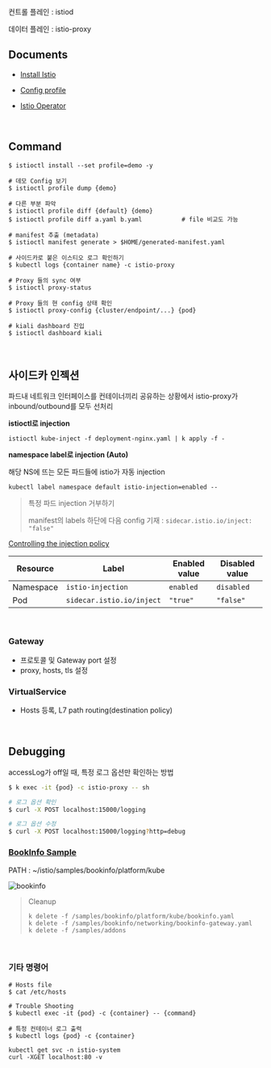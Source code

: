 컨트롤 플레인 : istiod

데이터 플레인 : istio-proxy



## Documents

- [Install Istio](https://istio.io/latest/docs/setup/getting-started/#install)

- [Config profile](https://istio.io/latest/docs/setup/additional-setup/config-profiles/)
- [Istio Operator](https://istio.io/latest/docs/setup/install/operator/)

<br>

## Command

```shell
$ istioctl install --set profile=demo -y

# 데모 Config 보기
$ istioctl profile dump {demo}

# 다른 부분 파악
$ istioctl profile diff {default} {demo}
$ istioctl profile diff a.yaml b.yaml			# file 비교도 가능

# manifest 추출 (metadata)
$ istioctl manifest generate > $HOME/generated-manifest.yaml

# 사이드카로 붙은 이스티오 로그 확인하기
$ kubectl logs {container name} -c istio-proxy

# Proxy 들의 sync 여부
$ istioctl proxy-status

# Proxy 들의 현 config 상태 확인
$ istioctl proxy-config {cluster/endpoint/...} {pod}

# kiali dashboard 진입
$ istioctl dashboard kiali
```

<br>

## 사이드카 인젝션

파드내 네트워크 인터페이스를 컨테이너끼리 공유하는 상황에서 istio-proxy가 inbound/outbound를 모두 선처리

**istioctl로 injection**

```shell
istioctl kube-inject -f deployment-nginx.yaml | k apply -f -
```

**namespace label로 injection (Auto)** 

해당 NS에 뜨는 모든 파드들에 istio가 자동 injection

```shell
kubectl label namespace default istio-injection=enabled --
```

> 특정 파드 injection 거부하기
>
> manifest의 labels 하단에 다음 config 기재 : `sidecar.istio.io/inject: "false"`



[Controlling the injection policy](https://istio.io/latest/docs/setup/additional-setup/sidecar-injection/#controlling-the-injection-policy)

| Resource  | Label                     | Enabled value | Disabled value |
| --------- | ------------------------- | ------------- | -------------- |
| Namespace | `istio-injection`         | `enabled`     | `disabled`     |
| Pod       | `sidecar.istio.io/inject` | `"true"`      | `"false"`      |

<br>

### Gateway

- 프로토콜 및 Gateway port 설정
- proxy, hosts, tls 설정

### VirtualService

- Hosts 등록, L7 path routing(destination policy)

<br>

## Debugging

accessLog가 off일 때, 특정 로그 옵션만 확인하는 방법

```sh
$ k exec -it {pod} -c istio-proxy -- sh

# 로그 옵션 확인
$ curl -X POST localhost:15000/logging

# 로그 옵션 수정
$ curl -X POST localhost:15000/logging?http=debug
```





### [BookInfo Sample](https://istio.io/latest/docs/examples/bookinfo/)

PATH : ~/istio/samples/bookinfo/platform/kube

![bookinfo](https://istio.io/latest/docs/examples/bookinfo/noistio.svg)



> Cleanup
>
> ```
> k delete -f /samples/bookinfo/platform/kube/bookinfo.yaml
> k delete -f /samples/bookinfo/networking/bookinfo-gateway.yaml
> k delete -f /samples/addons
> ```

<br>

### 기타 명령어

```shell
# Hosts file
$ cat /etc/hosts

# Trouble Shooting
$ kubectl exec -it {pod} -c {container} -- {command}

# 특정 컨테이너 로그 출력
$ kubectl logs {pod} -c {container}

kubectl get svc -n istio-system
curl -XGET localhost:80 -v
```

   
